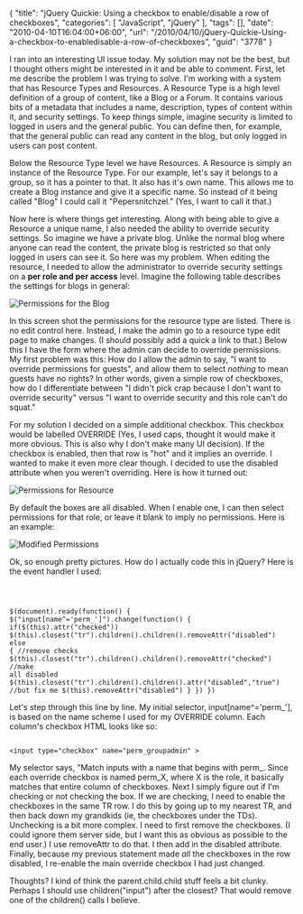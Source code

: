 {
	"title": "jQuery Quickie: Using a checkbox to enable/disable a row of checkboxes",
	"categories": [
		"JavaScript",
		"jQuery"
	],
	"tags": [],
	"date": "2010-04-10T16:04:00+06:00",
	"url": "/2010/04/10/jQuery-Quickie-Using-a-checkbox-to-enabledisable-a-row-of-checkboxes",
	"guid": "3778"
}

I ran into an interesting UI issue today. My solution may not be the best, but I thought others might be interested in it and be able to comment. First, let me describe the problem I was trying to solve. I'm working with a system that has Resource Types and Resources. A Resource Type is a high level definition of a group of content, like a Blog or a Forum. It contains various bits of a metadata that includes a name, description, types of content within it, and security settings. To keep things simple, imagine security is limited to logged in users and the general public. You can define then, for example, that the general public can read any content in the blog, but only logged in users can post content.
<!--more-->
<p>

Below the Resource Type level we have Resources. A Resource is simply an instance of the Resource Type. For our example, let's say it belongs to a group, so it has a pointer to that. It also has it's own name. This allows me to create a Blog instance and give it a specific name. So instead of it being called "Blog" I could call it "Pepersnitchzel." (Yes, I want to call it that.) 

<p>

Now here is where things get interesting. Along with being able to give a Resource a unique name, I also needed the ability to override security settings. So imagine we have a private blog. Unlike the normal blog where anyone can read the content, the private blog is restricted so that only logged in users can see it. So here was my problem. When editing the resource, I needed to allow the administrator to override security settings on a <b>per role and per access</b> level. Imagine the following table describes the settings for blogs in general:

<p>

<img src="https://static.raymondcamden.com/images/Screen shot 2010-04-10 at 2.53.04 PM.png" title="Permissions for the Blog" />

<p>

In this screen shot the permissions for the resource type are listed. There is no edit control here. Instead, I make the admin go to a resource type edit page to make changes. (I should possibly add a quick a link to that.) Below this I have the form where the admin can decide to override permissions. My first problem was this: How do I allow the admin to say, "I want to override permissions for guests", and allow them to select <i>nothing</i> to mean guests have no rights? In other words, given a simple row of checkboxes, how do I differentiate between "I didn't pick crap because I don't want to override security" versus "I want to override security and this role can't do squat."

<p>

For my solution I decided on a simple additional checkbox. This checkbox would be labelled OVERRIDE (Yes, I used caps, thought it would make it more obvious. This is also why I don't make many UI decision). If the checkbox is enabled, then that row is "hot" and it implies an override. I wanted to make it even more clear though. I decided to use the disabled attribute when you weren't overriding. Here is how it turned out:

<p>

<img src="https://static.raymondcamden.com/images/cfjedi/Screen shot 2010-04-10 at 3.02.31 PM.png" title="Permissions for Resource" />

<p>

By default the boxes are all disabled. When I enable one, I can then select permissions for that role, or leave it blank to imply no permissions. Here is an example:

<p>

<img src="https://static.raymondcamden.com/images/cfjedi/Screen shot 2010-04-10 at 3.03.40 PM.png" title="Modified Permissions" />

<p>

Ok, so enough pretty pictures. How do I actually code this in jQuery? Here is the event handler I used:

<p>

<code>

$(document).ready(function() {
	$("input[name^='perm_']").change(function() {
		if($(this).attr("checked")) $(this).closest("tr").children().children().removeAttr("disabled")
		else { 
			//remove checks
			$(this).closest("tr").children().children().removeAttr("checked")
			//make all disabled
			$(this).closest("tr").children().children().attr("disabled","true")
			//but fix me
			$(this).removeAttr("disabled")
		}
	})
})
</code>

<p>

Let's step through this line by line. My initial selector, input[name^='perm_'], is based on the name scheme I used for my OVERRIDE column. Each column's checkbox HTML looks like so:

<code>
&lt;input type="checkbox" name="perm_groupadmin" &gt;
</code>

<p>

My selector says, "Match inputs with a name that begins with perm_. Since each override checkbox is named perm_X, where X is the role, it basically matches that entire column of checkboxes. Next I simply figure out if I'm checking or not checking the box. If we are checking, I need to enable the checkboxes in the same TR row. I do this by going up to my nearest TR, and then back down my grandkids (ie, the checkboxes under the TDs). Unchecking is a bit more complex. I need to first remove the checkboxes. (I could ignore them server side, but I want this as obvious as possible to the end user.) I use removeAttr to do that. I then add in the disabled attribute. Finally, because my previous statement made <i>all</i> the checkboxes in the row disabled, I re-enable the main override checkbox I had just changed.

<p>

Thoughts? I kind of think the parent.child.child stuff feels a bit clunky. Perhaps I should use children("input") after the closest? That would remove one of the children() calls I believe.